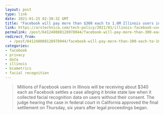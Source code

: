 ```yaml
---
layout: post
type: link
date: 2021-01-25 02:30:32 GMT
title: "Facebook will pay more than $300 each to 1.6M Illinois users in settlement"
link: https://arstechnica.com/tech-policy/2021/01/illinois-facebook-users-to-get-more-than-300-each-in-privacy-settlement/
permalink: /post/641248088128978944/facebook-will-pay-more-than-300-each-to-16m
redirect_from: 
  - /post/641248088128978944/facebook-will-pay-more-than-300-each-to-16m
categories:
- facebook
- privacy
- data
- illinois
- biometrics
- facial recognition
---
```

<blockquote>Millions of Facebook users in Illinois will be receiving about $340 each as Facebook settles a case alleging it broke state law when it collected facial recognition data on users without their consent. The judge hearing the case in federal court in California approved the final settlement on Thursday, six years after legal proceedings began.</blockquote>